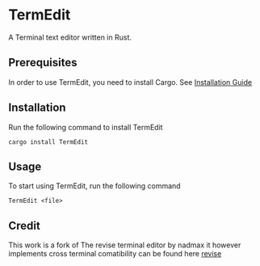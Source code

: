 # TermEdit

A Terminal text editor written in Rust.

## Prerequisites

In order to use TermEdit, you need to install Cargo.
See [Installation Guide](https://www.rust-lang.org/tools/install)

## Installation
Run the following command to install TermEdit
```
cargo install TermEdit
```

## Usage
To start using TermEdit, run the following command
```
TermEdit <file>
```
## Credit
This work is a fork of The revise terminal editor by nadmax it however implements cross terminal comatibility
can be found here [revise](https://github.com/nadmax/revise)
